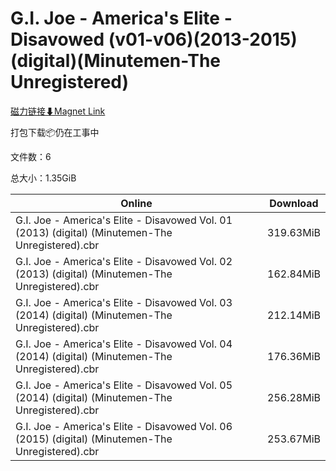 # G.I. Joe - America's Elite - Disavowed (v01-v06)(2013-2015)(digital)(Minutemen-The Unregistered)

[磁力链接⬇Magnet Link](magnet:?xt=urn:btih:fb431eb11ea6de6eaf6d403293e976630a8b3675&dn=G.I.%20Joe%20-%20America%27s%20Elite%20-%20Disavowed%20%28v01-v06%29%282013-2015%29%28digital%29%28Minutemen-The%20Unregistered%29)

打包下载📦仍在工事中

文件数：6

总大小：1.35GiB

Online | Download
--- | ---
G.I. Joe - America's Elite - Disavowed Vol. 01 (2013) (digital) (Minutemen-The Unregistered).cbr | 319.63MiB
G.I. Joe - America's Elite - Disavowed Vol. 02 (2013) (digital) (Minutemen-The Unregistered).cbr | 162.84MiB
G.I. Joe - America's Elite - Disavowed Vol. 03 (2014) (digital) (Minutemen-The Unregistered).cbr | 212.14MiB
G.I. Joe - America's Elite - Disavowed Vol. 04 (2014) (digital) (Minutemen-The Unregistered).cbr | 176.36MiB
G.I. Joe - America's Elite - Disavowed Vol. 05 (2014) (digital) (Minutemen-The Unregistered).cbr | 256.28MiB
G.I. Joe - America's Elite - Disavowed Vol. 06 (2015) (digital) (Minutemen-The Unregistered).cbr | 253.67MiB